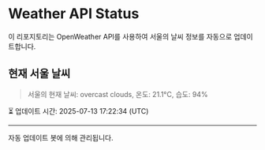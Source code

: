 
# Weather API Status

이 리포지토리는 OpenWeather API를 사용하여 서울의 날씨 정보를 자동으로 업데이트합니다.

## 현재 서울 날씨
> 서울의 현재 날씨: overcast clouds, 온도: 21.1°C, 습도: 94%

⏳ 업데이트 시간: 2025-07-13 17:22:34 (UTC)

---
자동 업데이트 봇에 의해 관리됩니다.
